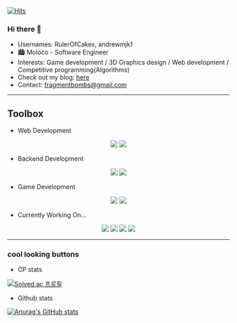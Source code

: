 [![Hits](https://hits.seeyoufarm.com/api/count/incr/badge.svg?url=https%3A%2F%2Fgithub.com%2FRulerOfCakes&count_bg=%2379C83D&title_bg=%23555555&icon=nucleo.svg&icon_color=%23E7E7E7&title=hits&edge_flat=false)](https://hits.seeyoufarm.com)
### Hi there 👋
- Usernames: RulerOfCakes, andrewmjk1
- 🏙 Moloco - Software Engineer
- Interests: Game development / 3D Graphics design /
   Web development / Competitive programming(Algorithms)
- Check out my blog: [here][blog]
- Contact: fragmentbombs@gmail.com
------
## Toolbox
- Web Development
<p align="center">
  <img src="https://img.shields.io/badge/Next.js-000000?style=flat-square&logo=Next.js&logoColor=white"/>
  <img src="https://img.shields.io/badge/React-61DAFB?style=flat-square&logo=React&logoColor=white"/>
</p>

- Backend Development
<p align="center">
  <img src="https://img.shields.io/badge/NestJS-E0234E?style=flat-square&logo=NestJs&logoColor=white"/>
  <img src="https://img.shields.io/badge/Spring_Boot(Kotlin)-6DB33F?style=flat-square&logo=SpringBoot&logoColor=white"/>
</p>

- Game Development
<p align="center">
  <img src="https://img.shields.io/badge/Unity-000000?style=flat-square&logo=Unity&logoColor=white" />
  <img src="https://img.shields.io/badge/Unreal-0E1128?style=flat-square&logo=UnrealEngine&logoColor=white"/>
</p>

- Currently Working On...
<p align="center">
  <img src="https://img.shields.io/badge/Blender-F5792A?style=flat-square&logo=Blender&logoColor=white">
  <img src="https://img.shields.io/badge/Next.js-000000?style=flat-square&logo=Next.js&logoColor=white"/>
  <img src="https://img.shields.io/badge/Three.js-000000?style=flat-square&logo=Three.js&logoColor=white"/>
  <img src="https://img.shields.io/badge/Spring_Boot(Kotlin)-6DB33F?style=flat-square&logo=SpringBoot&logoColor=white"/>
</p>

------
### cool looking buttons
- CP stats

[![Solved.ac 프로필](http://mazassumnida.wtf/api/v2/generate_badge?boj=andrewmjk1)](https://solved.ac/andrewmjk1)

- Github stats

[![Anurag's GitHub stats](https://github-readme-stats.vercel.app/api?username=RulerOfCakes&theme=dark)](https://github.com/anuraghazra/github-readme-stats)
<!--
**RulerOfCakes/RulerOfCakes** is a ✨ _special_ ✨ repository because its `README.md` (this file) appears on your GitHub profile.

Here are some ideas to get you started:

- 🔭 I’m currently working on ...
- 🌱 I’m currently learning ...
- 👯 I’m looking to collaborate on ...
- 🤔 I’m looking for help with ...
- 💬 Ask me about ...
- 📫 How to reach me: ...
- 😄 Pronouns: ...
- ⚡ Fun fact: ...
-->
[blog]: https://rulerofcakes.github.io/
